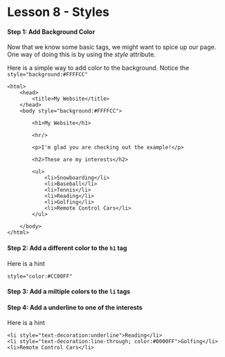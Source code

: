 Lesson 8 - Styles
=================

#### Step 1: Add Background Color

Now that we know some basic tags, we might want to spice up our page.  One way of doing this is by using the *style* attribute.

Here is a simple way to add color to the background.  Notice the `style="background:#FFFFCC"`

    <html>
    	<head>
    		<title>My Website</title>
    	</head>
    	<body style="background:#FFFFCC">
    		
    		<h1>My Website</h1>
    		
    		<hr/>
    		
    		<p>I'm glad you are checking out the example!</p>
    
    		<h2>These are my interests</h2>
    		
    		<ul>
    			<li>Snowboarding</li>
    			<li>Baseball</li>
    			<li>Tennis</li>
    			<li>Reading</li>
    			<li>Golfing</li>
    			<li>Remote Control Cars</li>
    		</ul>
    		
    	</body>
    </html>

#### Step 2: Add a different color to the `h1` tag

Here is a hint

    style="color:#CC00FF"

#### Step 3: Add a miltiple colors to the `li` tags

#### Step 4: Add a underline to one of the interests

Here is a hint

    <li style="text-decoration:underline">Reading</li>
    <li style="text-decoration:line-through; color:#0000FF">Golfing</li>
    <li>Remote Control Cars</li>
